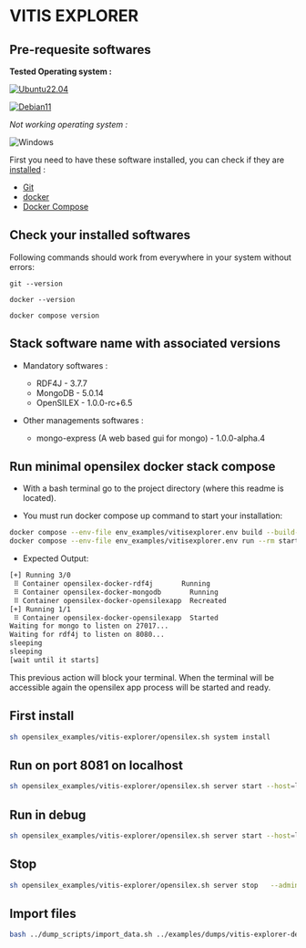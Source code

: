 # VITIS EXPLORER

## Pre-requesite softwares

**Tested Operating system :**

[![Ubuntu22.04](https://img.shields.io/badge/Ubuntu-22.04-E95420?style=for-the-badge&logo=ubuntu&logoColor=white)](https://releases.ubuntu.com/22.04/)

[![Debian11](https://img.shields.io/badge/Debian-11-E95420?style=for-the-badge&logo=debian&logoColor=white)](https://www.debian.org/releases/bullseye/releasenotes)

_Not working operating system :_

![Windows](https://img.shields.io/badge/Windows-0078D6?style=for-the-badge&logo=windows&logoColor=white)

First you need to have these software installed, you can check if they are [installed](#check-your-installed-softwares) :

- [Git](https://git-scm.com/book/en/v2/Getting-Started-Installing-Git)
- [docker](https://docs.docker.com/install/)
- [Docker Compose](https://docs.docker.com/compose/install/)

## Check your installed softwares

Following commands should work from everywhere in your system without errors:

`git --version`

`docker --version`

`docker compose version`

## Stack software name with associated versions

- Mandatory softwares :

  - RDF4J - 3.7.7
  - MongoDB - 5.0.14
  - OpenSILEX - 1.0.0-rc+6.5

- Other managements softwares :
  - mongo-express (A web based gui for mongo) - 1.0.0-alpha.4
## Run minimal opensilex docker stack compose

- With a bash terminal go to the project directory (where this readme is located).
 
- You must run docker compose up command to start your installation:

```bash
docker compose --env-file env_examples/vitisexplorer.env build --build-arg UID=$(id -u) --build-arg GID=$(id -g)
docker compose --env-file env_examples/vitisexplorer.env run --rm start_opensilex_stack
```

- Expected Output:

```bash
[+] Running 3/0
 ⠿ Container opensilex-docker-rdf4j       Running                                                                                                                                              0.0s
 ⠿ Container opensilex-docker-mongodb       Running                                                                                                                                              0.0s
 ⠿ Container opensilex-docker-opensilexapp  Recreated                                                                                                                                            0.0s
[+] Running 1/1
 ⠿ Container opensilex-docker-opensilexapp  Started                                                                                                                                              0.4s
Waiting for mongo to listen on 27017...
Waiting for rdf4j to listen on 8080...
sleeping
sleeping
[wait until it starts]
```

This previous action will block your terminal. When the terminal will be accessible again the opensilex app process will be started and ready.

## First install 
```bash
sh opensilex_examples/vitis-explorer/opensilex.sh system install

```

## Run on port 8081 on localhost

```bash
sh opensilex_examples/vitis-explorer/opensilex.sh server start --host=localhost --port=8081 --adminPort=4081 -d
```

## Run in debug

```bash
sh opensilex_examples/vitis-explorer/opensilex.sh server start --host=localhost --port=8081 --adminPort=4081 --DEBUG
```
## Stop

```bash
sh opensilex_examples/vitis-explorer/opensilex.sh server stop   --adminPort=4081 --DEBUG
```

## Import files 

```bash
bash ../dump_scripts/import_data.sh ../examples/dumps/vitis-explorer-dev/2023-01-31
```